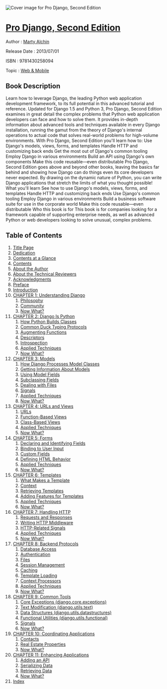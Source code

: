 ![Cover image for Pro Django, Second Edition](https://imgdetail.ebookreading.net/cover/cover/web_mobile/EB9781430258094.jpg)

[Pro Django, Second Edition](https://ebookreading.net/view/book/Pro+Django%2C+Second+Edition-EB9781430258094_1.html "Pro Django, Second Edition")
====================================================================================================================

Author : [Marty Alchin](https://ebookreading.net/search/author/Marty+Alchin)

Release Date : 2013/07/01

ISBN : 9781430258094

Topic : [Web & Mobile](https://ebookreading.net/search/category/web-mobile)

Book Description
-----------------

Learn how to leverage Django, the leading Python web application development framework, to its full potential in this advanced tutorial and reference. Updated for Django 1.5 and Python 3, Pro Django, Second Edition examines in great detail the complex problems that Python web application developers can face and how to solve them. It provides in-depth information about advanced tools and techniques available in every Django installation, running the gamut from the theory of Django's internal operations to actual code that solves real-world problems for high-volume environments.
With Pro Django, Second Edition you'll learn how to:
Use Django's models, views, forms, and templates
Handle HTTP and customizing back ends
Get the most out of Django's common tooling
Employ Django in various environments
Build an API using Django's own components
Make this code reusable—even distributable
Pro Django, Second Edition goes above and beyond other books, leaving the basics far behind and showing how Django can do things even its core developers never expected. By drawing on the dynamic nature of Python, you can write Django applications that stretch the limits of what you thought possible!
What you'll learn
See how to use Django's models, views, forms, and templates
Handle HTTP and customizing back ends
Use Django's common tooling
Employ Django in various environments
Build a business software suite for use in the corporate world
Make this code reusable—even distributable
Who this book is for
This book is for companies looking for a framework capable of supporting enterprise needs, as well as advanced Python or web developers looking to solve unusual, complex problems.
              
Table of Contents
-----------------

1. [Title Page](https://ebookreading.net/view/book/Pro+Django%2C+Second+Edition-EB9781430258094_2.html)
1. [Dedication](https://ebookreading.net/view/book/Pro+Django%2C+Second+Edition-EB9781430258094_4.html)
1. [Contents at a Glance](https://ebookreading.net/view/book/Pro+Django%2C+Second+Edition-EB9781430258094_5.html)
1. [Contents](https://ebookreading.net/view/book/Pro+Django%2C+Second+Edition-EB9781430258094_6.html)
1. [About the Author](https://ebookreading.net/view/book/Pro+Django%2C+Second+Edition-EB9781430258094_7.html)
1. [About the Technical Reviewers](https://ebookreading.net/view/book/Pro+Django%2C+Second+Edition-EB9781430258094_8.html)
1. [Acknowledgments](https://ebookreading.net/view/book/Pro+Django%2C+Second+Edition-EB9781430258094_9.html)
1. [Preface](https://ebookreading.net/view/book/Pro+Django%2C+Second+Edition-EB9781430258094_10.html)
1. [Introduction](https://ebookreading.net/view/book/Pro+Django%2C+Second+Edition-EB9781430258094_11.html)
1. [CHAPTER 1: Understanding Django](https://ebookreading.net/view/book/Pro+Django%2C+Second+Edition-EB9781430258094_12.html)
    1. [Philosophy](https://ebookreading.net/view/book/Pro+Django%2C+Second+Edition-EB9781430258094_12.html#Sec1)
    1. [Community](https://ebookreading.net/view/book/Pro+Django%2C+Second+Edition-EB9781430258094_12.html#Sec11)
    1. [Now What?](https://ebookreading.net/view/book/Pro+Django%2C+Second+Edition-EB9781430258094_12.html#Sec21)
1. [CHAPTER 2: Django Is Python](https://ebookreading.net/view/book/Pro+Django%2C+Second+Edition-EB9781430258094_13.html)
    1. [How Python Builds Classes](https://ebookreading.net/view/book/Pro+Django%2C+Second+Edition-EB9781430258094_13.html#Sec1)
    1. [Common Duck Typing Protocols](https://ebookreading.net/view/book/Pro+Django%2C+Second+Edition-EB9781430258094_13.html#Sec11)
    1. [Augmenting Functions](https://ebookreading.net/view/book/Pro+Django%2C+Second+Edition-EB9781430258094_13.html#Sec30)
    1. [Descriptors](https://ebookreading.net/view/book/Pro+Django%2C+Second+Edition-EB9781430258094_13.html#Sec41)
    1. [Introspection](https://ebookreading.net/view/book/Pro+Django%2C+Second+Edition-EB9781430258094_13.html#Sec45)
    1. [Applied Techniques](https://ebookreading.net/view/book/Pro+Django%2C+Second+Edition-EB9781430258094_13.html#Sec53)
    1. [Now What?](https://ebookreading.net/view/book/Pro+Django%2C+Second+Edition-EB9781430258094_13.html#Sec56)
1. [CHAPTER 3: Models](https://ebookreading.net/view/book/Pro+Django%2C+Second+Edition-EB9781430258094_14.html)
    1. [How Django Processes Model Classes](https://ebookreading.net/view/book/Pro+Django%2C+Second+Edition-EB9781430258094_14.html#Sec1)
    1. [Getting Information About Models](https://ebookreading.net/view/book/Pro+Django%2C+Second+Edition-EB9781430258094_14.html#Sec3)
    1. [Using Model Fields](https://ebookreading.net/view/book/Pro+Django%2C+Second+Edition-EB9781430258094_14.html#Sec12)
    1. [Subclassing Fields](https://ebookreading.net/view/book/Pro+Django%2C+Second+Edition-EB9781430258094_14.html#Sec15)
    1. [Dealing with Files](https://ebookreading.net/view/book/Pro+Django%2C+Second+Edition-EB9781430258094_14.html#Sec32)
    1. [Signals](https://ebookreading.net/view/book/Pro+Django%2C+Second+Edition-EB9781430258094_14.html#Sec46)
    1. [Applied Techniques](https://ebookreading.net/view/book/Pro+Django%2C+Second+Edition-EB9781430258094_14.html#Sec52)
    1. [Now What?](https://ebookreading.net/view/book/Pro+Django%2C+Second+Edition-EB9781430258094_14.html#Sec61)
1. [CHAPTER 4: URLs and Views](https://ebookreading.net/view/book/Pro+Django%2C+Second+Edition-EB9781430258094_15.html)
    1. [URLs](https://ebookreading.net/view/book/Pro+Django%2C+Second+Edition-EB9781430258094_15.html#Sec1)
    1. [Function-Based Views](https://ebookreading.net/view/book/Pro+Django%2C+Second+Edition-EB9781430258094_15.html#Sec11)
    1. [Class-Based Views](https://ebookreading.net/view/book/Pro+Django%2C+Second+Edition-EB9781430258094_15.html#Sec20)
    1. [Applied Techniques](https://ebookreading.net/view/book/Pro+Django%2C+Second+Edition-EB9781430258094_15.html#Sec28)
    1. [Now What?](https://ebookreading.net/view/book/Pro+Django%2C+Second+Edition-EB9781430258094_15.html#Sec33)
1. [CHAPTER 5: Forms](https://ebookreading.net/view/book/Pro+Django%2C+Second+Edition-EB9781430258094_16.html)
    1. [Declaring and Identifying Fields](https://ebookreading.net/view/book/Pro+Django%2C+Second+Edition-EB9781430258094_16.html#Sec1)
    1. [Binding to User Input](https://ebookreading.net/view/book/Pro+Django%2C+Second+Edition-EB9781430258094_16.html#Sec2)
    1. [Custom Fields](https://ebookreading.net/view/book/Pro+Django%2C+Second+Edition-EB9781430258094_16.html#Sec5)
    1. [Defining HTML Behavior](https://ebookreading.net/view/book/Pro+Django%2C+Second+Edition-EB9781430258094_16.html#Sec8)
    1. [Applied Techniques](https://ebookreading.net/view/book/Pro+Django%2C+Second+Edition-EB9781430258094_16.html#Sec16)
    1. [Now What?](https://ebookreading.net/view/book/Pro+Django%2C+Second+Edition-EB9781430258094_16.html#Sec23)
1. [CHAPTER 6: Templates](https://ebookreading.net/view/book/Pro+Django%2C+Second+Edition-EB9781430258094_17.html)
    1. [What Makes a Template](https://ebookreading.net/view/book/Pro+Django%2C+Second+Edition-EB9781430258094_17.html#Sec1)
    1. [Context](https://ebookreading.net/view/book/Pro+Django%2C+Second+Edition-EB9781430258094_17.html#Sec8)
    1. [Retrieving Templates](https://ebookreading.net/view/book/Pro+Django%2C+Second+Edition-EB9781430258094_17.html#Sec12)
    1. [Adding Features for Templates](https://ebookreading.net/view/book/Pro+Django%2C+Second+Edition-EB9781430258094_17.html#Sec18)
    1. [Applied Techniques](https://ebookreading.net/view/book/Pro+Django%2C+Second+Edition-EB9781430258094_17.html#Sec29)
    1. [Now What?](https://ebookreading.net/view/book/Pro+Django%2C+Second+Edition-EB9781430258094_17.html#Sec40)
1. [CHAPTER 7: Handling HTTP](https://ebookreading.net/view/book/Pro+Django%2C+Second+Edition-EB9781430258094_18.html)
    1. [Requests and Responses](https://ebookreading.net/view/book/Pro+Django%2C+Second+Edition-EB9781430258094_18.html#Sec1)
    1. [Writing HTTP Middleware](https://ebookreading.net/view/book/Pro+Django%2C+Second+Edition-EB9781430258094_18.html#Sec32)
    1. [HTTP-Related Signals](https://ebookreading.net/view/book/Pro+Django%2C+Second+Edition-EB9781430258094_18.html#Sec42)
    1. [Applied Techniques](https://ebookreading.net/view/book/Pro+Django%2C+Second+Edition-EB9781430258094_18.html#Sec46)
    1. [Now What?](https://ebookreading.net/view/book/Pro+Django%2C+Second+Edition-EB9781430258094_18.html#Sec51)
1. [CHAPTER 8: Backend Protocols](https://ebookreading.net/view/book/Pro+Django%2C+Second+Edition-EB9781430258094_19.html)
    1. [Database Access](https://ebookreading.net/view/book/Pro+Django%2C+Second+Edition-EB9781430258094_19.html#Sec1)
    1. [Authentication](https://ebookreading.net/view/book/Pro+Django%2C+Second+Edition-EB9781430258094_19.html#Sec12)
    1. [Files](https://ebookreading.net/view/book/Pro+Django%2C+Second+Edition-EB9781430258094_19.html#Sec16)
    1. [Session Management](https://ebookreading.net/view/book/Pro+Django%2C+Second+Edition-EB9781430258094_19.html#Sec20)
    1. [Caching](https://ebookreading.net/view/book/Pro+Django%2C+Second+Edition-EB9781430258094_19.html#Sec21)
    1. [Template Loading](https://ebookreading.net/view/book/Pro+Django%2C+Second+Edition-EB9781430258094_19.html#Sec24)
    1. [Context Processors](https://ebookreading.net/view/book/Pro+Django%2C+Second+Edition-EB9781430258094_19.html#Sec28)
    1. [Applied Techniques](https://ebookreading.net/view/book/Pro+Django%2C+Second+Edition-EB9781430258094_19.html#Sec29)
    1. [Now What?](https://ebookreading.net/view/book/Pro+Django%2C+Second+Edition-EB9781430258094_19.html#Sec31)
1. [CHAPTER 9: Common Tools](https://ebookreading.net/view/book/Pro+Django%2C+Second+Edition-EB9781430258094_20.html)
    1. [Core Exceptions (django.core.exceptions)](https://ebookreading.net/view/book/Pro+Django%2C+Second+Edition-EB9781430258094_20.html#Sec1)
    1. [Text Modification (django.utils.text)](https://ebookreading.net/view/book/Pro+Django%2C+Second+Edition-EB9781430258094_20.html#Sec10)
    1. [Data Structures (django.utils.datastructures)](https://ebookreading.net/view/book/Pro+Django%2C+Second+Edition-EB9781430258094_20.html#Sec26)
    1. [Functional Utilities (django.utils.functional)](https://ebookreading.net/view/book/Pro+Django%2C+Second+Edition-EB9781430258094_20.html#Sec32)
    1. [Signals](https://ebookreading.net/view/book/Pro+Django%2C+Second+Edition-EB9781430258094_20.html#Sec41)
    1. [Now What?](https://ebookreading.net/view/book/Pro+Django%2C+Second+Edition-EB9781430258094_20.html#Sec49)
1. [CHAPTER 10: Coordinating Applications](https://ebookreading.net/view/book/Pro+Django%2C+Second+Edition-EB9781430258094_21.html)
    1. [Contacts](https://ebookreading.net/view/book/Pro+Django%2C+Second+Edition-EB9781430258094_21.html#Sec1)
    1. [Real Estate Properties](https://ebookreading.net/view/book/Pro+Django%2C+Second+Edition-EB9781430258094_21.html#Sec8)
    1. [Now What?](https://ebookreading.net/view/book/Pro+Django%2C+Second+Edition-EB9781430258094_21.html#Sec15)
1. [CHAPTER 11: Enhancing Applications](https://ebookreading.net/view/book/Pro+Django%2C+Second+Edition-EB9781430258094_22.html)
    1. [Adding an API](https://ebookreading.net/view/book/Pro+Django%2C+Second+Edition-EB9781430258094_22.html#Sec1)
    1. [Serializing Data](https://ebookreading.net/view/book/Pro+Django%2C+Second+Edition-EB9781430258094_22.html#Sec2)
    1. [Retrieving Data](https://ebookreading.net/view/book/Pro+Django%2C+Second+Edition-EB9781430258094_22.html#Sec9)
    1. [Now What?](https://ebookreading.net/view/book/Pro+Django%2C+Second+Edition-EB9781430258094_22.html#Sec13)
1. [Index](https://ebookreading.net/view/book/Pro+Django%2C+Second+Edition-EB9781430258094_23.html)
